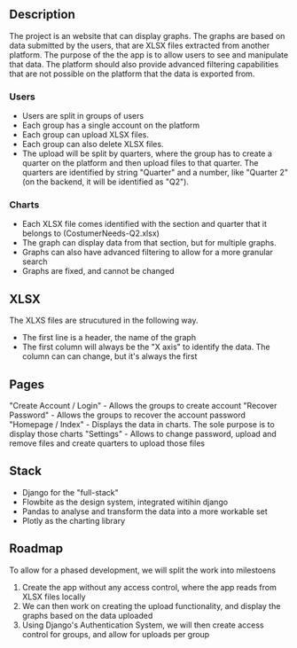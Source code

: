 ## Description
The project is an website that can display graphs. The graphs are based on data submitted by the users, that are XLSX files extracted from another platform. The purpose of the the app is to allow users to see and manipulate that data. The platform should also provide advanced filtering capabilities that are not possible on the platform that the data is exported from.

### Users
- Users are split in groups of users
- Each group has a single account on the platform
- Each group can upload XLSX files.
- Each group can also delete XLSX files.
- The upload will be split by quarters, where the group has to create a quarter on the platform and then upload files to that quarter. The quarters are identified by string "Quarter" and a number, like "Quarter 2" (on the backend, it will be identified as "Q2").

### Charts
- Each XLSX file comes identified with the section and quarter that it belongs to (CostumerNeeds-Q2.xlsx)
- The graph can display data from that section, but for multiple graphs.
- Graphs can also have advanced filtering to allow for a more granular search
- Graphs are fixed, and cannot be changed


## XLSX
The XLXS files are strucutured in the following way.  
- The first line is a header, the name of the graph
- The first column will always be the "X axis" to identify the data. The column can can change, but it's always the first

## Pages
"Create Account / Login" - Allows the groups to create account
"Recover Password" - Allows the groups to recover the account password
"Homepage / Index" - Displays the data in charts. The sole purpose is to display those charts
"Settings" - Allows to change password, upload and remove files and create quarters to upload those files


## Stack
- Django for the "full-stack"
- Flowbite as the design system, integrated witihin django
- Pandas to analyse and transform the data into a more workable set
- Plotly as the charting library



## Roadmap
To allow for a phased development, we will split the work into milestoens

1. Create the app without any access control, where the app reads from XLSX files locally
2. We can then work on creating the upload functionality, and display the graphs based on the data uploaded
3. Using Django's Authentication System, we will then create access control for groups, and allow for uploads per group
 

